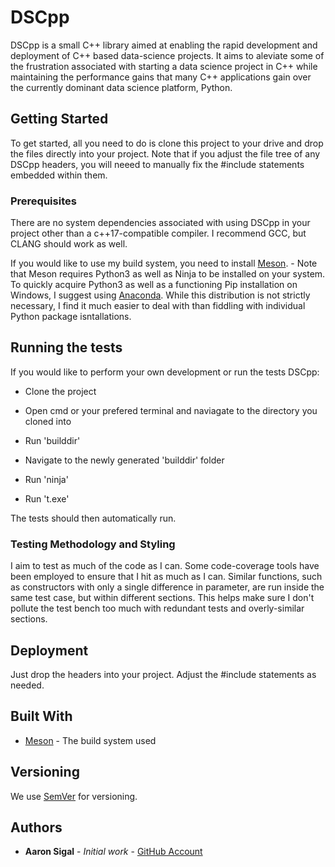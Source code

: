 # DSCpp

DSCpp is a small C++ library aimed at enabling the rapid development and deployment of C++ based data-science projects. It aims to aleviate some of the frustration associated with starting a data science project in C++ while maintaining the performance gains that many C++ applications gain over the currently dominant data science platform, Python.

## Getting Started

To get started, all you need to do is clone this project to your drive and drop the files directly into your project. Note that if you adjust the file tree of any DSCpp headers, you will neeed to manually fix the #include statements embedded within them.

### Prerequisites

There are no system dependencies associated with using DSCpp in your project other than a c++17-compatible compiler. I recommend GCC, but CLANG should work as well.

If you would like to use my build system, you need to install [Meson](https://mesonbuild.com/index.html). 
    - Note that Meson requires Python3 as well as Ninja to be installed on your system. To quickly acquire Python3 as well as a functioning Pip installation on Windows, I suggest using [Anaconda](https://www.anaconda.com/distribution/#download-section). While this distribution is not strictly necessary, I find it much easier to deal with than fiddling with individual Python package isntallations. 

## Running the tests

If you would like to perform your own development or run the tests DSCpp:

- Clone the project

- Open cmd or your prefered terminal and naviagate to the directory you cloned into

- Run 'builddir'

- Navigate to the newly generated 'builddir' folder

- Run 'ninja'

- Run 't.exe'

The tests should then automatically run. 

### Testing Methodology and Styling

I aim to test as much of the code as I can. Some code-coverage tools have been employed to ensure that I hit as much as I can. Similar functions, such as constructors with only a single difference in parameter, are run inside the same test case, but within different sections. This helps make sure I don't pollute the test bench too much with redundant tests and overly-similar sections.

## Deployment

Just drop the headers into your project. Adjust the #include statements as needed.

## Built With

* [Meson](https://mesonbuild.com/index.html) - The build system used

## Versioning

We use [SemVer](http://semver.org/) for versioning.
## Authors

* **Aaron Sigal** - *Initial work* - [GitHub Account](https://github.com/AaronSigal)